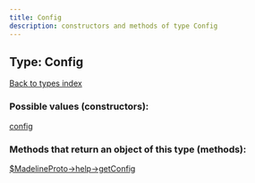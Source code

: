 ```yaml
---
title: Config
description: constructors and methods of type Config
---
```

## Type: Config  
[Back to types index](index.md)



### Possible values (constructors):

[config](../constructors/config.md)  



### Methods that return an object of this type (methods):

[$MadelineProto->help->getConfig](../methods/help_getConfig.md)  



